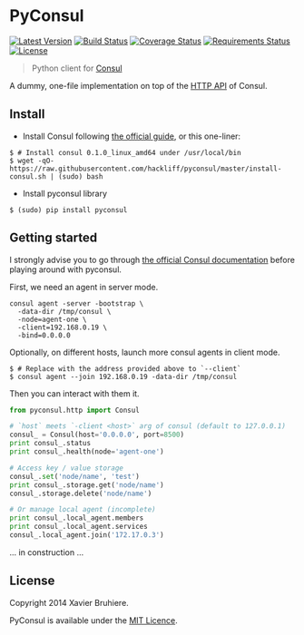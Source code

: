 PyConsul
========

[![Latest Version](https://pypip.in/v/pyconsul/badge.png)](https://pypi.python.org/pypi/pyconsul/)
[![Build Status](https://drone.io/github.com/hackliff/pyconsul/status.png)](https://drone.io/github.com/hackliff/pyconsul/latest)
[![Coverage Status](https://coveralls.io/repos/hackliff/pyconsul/badge.png)](https://coveralls.io/r/hackliff/pyconsul)
[![Requirements Status](https://requires.io/github/hackliff/pyconsul/requirements.png?branch=master)](https://requires.io/github/hackliff/pyconsul/requirements/?branch=master)
[![License](https://pypip.in/license/pyconsul/badge.png)](https://pypi.python.org/pypi/pyconsul/)

> Python client for [Consul][1]


A dummy, one-file implementation on top of the [HTTP API][5] of Consul.

Install
-------

* Install Consul following [the official guide][3], or this one-liner:

```console
$ # Install consul 0.1.0_linux_amd64 under /usr/local/bin
$ wget -qO- https://raw.githubusercontent.com/hackliff/pyconsul/master/install-consul.sh | (sudo) bash
```

* Install pyconsul library

```console
$ (sudo) pip install pyconsul
```


Getting started
---------------

I strongly advise you to go through [the official Consul documentation][4]
before playing around with pyconsul.

First, we need an agent in server mode.

```console
consul agent -server -bootstrap \
  -data-dir /tmp/consul \
  -node=agent-one \
  -client=192.168.0.19 \
  -bind=0.0.0.0
```

Optionally, on different hosts, launch more consul agents in client mode.

```console
$ # Replace with the address provided above to `--client`
$ consul agent --join 192.168.0.19 -data-dir /tmp/consul
```

Then you can interact with them it.

```python
from pyconsul.http import Consul

# `host` meets `-client <host>` arg of consul (default to 127.0.0.1)
consul_ = Consul(host='0.0.0.0', port=8500)
print consul_.status
print consul_.health(node='agent-one')

# Access key / value storage
consul_.set('node/name', 'test')
print consul_.storage.get('node/name')
consul_.storage.delete('node/name')

# Or manage local agent (incomplete)
print consul_.local_agent.members
print consul_.local_agent.services
consul_.local_agent.join('172.17.0.3')
```

... in construction ...



License
-------

Copyright 2014 Xavier Bruhiere.

PyConsul is available under the [MIT Licence][2].


[1]: http://consul.io
[2]: http://opensource.org/licenses/MIT
[3]: http://www.consul.io/intro/getting-started/install.html
[4]: http://www.consul.io/intro/
[5]: http://www.consul.io/docs/agent/http.html
